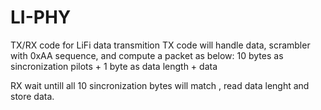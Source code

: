 # LI-PHY

TX/RX code for LiFi data transmition
TX code will handle data, scrambler with 0xAA sequence, and compute a packet as below:
10 bytes as sincronization pilots + 1 byte as data length + data

RX wait untill all 10 sincronization bytes will match , read data lenght and store data.
